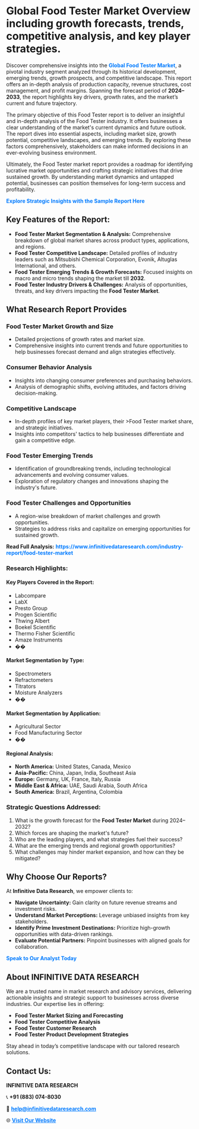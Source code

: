 <h1>Global Food Tester Market Overview including growth forecasts, trends, competitive analysis, and key player strategies.</h1>
<p>
Discover comprehensive insights into the 
<a href="https://www.infinitivedataresearch.com/industry-report/food-tester-market" rel="dofollow" style="color: #007BFF; text-decoration: none;"><strong>Global Food Tester Market</strong></a>, a pivotal industry segment analyzed through its historical development, emerging trends, growth prospects, and competitive landscape. This report offers an in-depth analysis of production capacity, revenue structures, cost management, and profit margins. Spanning the forecast period of <strong>2024–2033</strong>, the report highlights key drivers, growth rates, and the market’s current and future trajectory.
</p>
<p>
The primary objective of this Food Tester report is to deliver an insightful and in-depth analysis of the Food Tester industry. It offers businesses a clear understanding of the market's current dynamics and future outlook. The report dives into essential aspects, including market size, growth potential, competitive landscapes, and emerging trends. By exploring these factors comprehensively, stakeholders can make informed decisions in an ever-evolving business environment.
</p>
<p>
Ultimately, the Food Tester market report provides a roadmap for identifying lucrative market opportunities and crafting strategic initiatives that drive sustained growth. By understanding market dynamics and untapped potential, businesses can position themselves for long-term success and profitability.
</p>
<p>
<a href="https://www.infinitivedataresearch.com/request-sample/reportId=108840" style="color: #007BFF; text-decoration: none;"><strong>Explore Strategic Insights with the Sample Report Here</strong></a>
</p>

<h2>Key Features of the Report:</h2>
<ul>
<li><strong>Food Tester Market Segmentation & Analysis:</strong> Comprehensive breakdown of global market shares across product types, applications, and regions.</li>
<li><strong>Food Tester Competitive Landscape:</strong> Detailed profiles of industry leaders such as Mitsubishi Chemical Corporation, Evonik, Altuglas International, and others.</li>
<li><strong>Food Tester Emerging Trends & Growth Forecasts:</strong> Focused insights on macro and micro trends shaping the market till <strong>2032</strong>.</li>
<li><strong>Food Tester Industry Drivers & Challenges:</strong> Analysis of opportunities, threats, and key drivers impacting the <strong>Food Tester Market</strong>.</li>
</ul>

<h2>What Research Report Provides</h2>
<h3>Food Tester Market Growth and Size</h3>
<ul>
<li>Detailed projections of growth rates and market size.</li>
<li>Comprehensive insights into current trends and future opportunities to help businesses forecast demand and align strategies effectively.</li>
</ul>

<h3>Consumer Behavior Analysis</h3>
<ul>
<li>Insights into changing consumer preferences and purchasing behaviors.</li>
<li>Analysis of demographic shifts, evolving attitudes, and factors driving decision-making.</li>
</ul>

<h3>Competitive Landscape</h3>
<ul>
<li>In-depth profiles of key market players, their >Food Tester market share, and strategic initiatives.</li>
<li>Insights into competitors' tactics to help businesses differentiate and gain a competitive edge.</li>
</ul>

<h3>Food Tester Emerging Trends</h3>
<ul>
<li>Identification of groundbreaking trends, including technological advancements and evolving consumer values.</li>
<li>Exploration of regulatory changes and innovations shaping the industry's future.</li>
</ul>

<h3>Food Tester Challenges and Opportunities</h3>
<ul>
<li>A region-wise breakdown of market challenges and growth opportunities.</li>
<li>Strategies to address risks and capitalize on emerging opportunities for sustained growth.</li>
</ul>
<p><strong>Read Full Analysis:</strong> <a href="https://www.infinitivedataresearch.com/industry-report/food-tester-market" rel="dofollow" style="color: #007BFF; text-decoration: none;"><strong>https://www.infinitivedataresearch.com/industry-report/food-tester-market</strong></a></p>
<h3>Research Highlights:</h3>
<h4>Key Players Covered in the Report:</h4>
<ul><li>Labcompare</li><li>LabX</li><li>Presto Group</li><li>Progen Scientific</li><li>Thwing Albert</li><li>Boekel Scientific</li><li>Thermo Fisher Scientific</li><li>Amaze Instruments</li><li>��</li></ul>
<h4>Market Segmentation by Type:</h4>
<ul><li>Spectrometers</li><li>Refractometers</li><li>Titrators</li><li>Moisture Analyzers</li><li>��</li></ul>
<h4>Market Segmentation by Application:</h4>
<ul><li>Agricultural Sector</li><li>Food Manufacturing Sector</li><li>��</li></ul>

<h4>Regional Analysis:</h4>
<ul>
<li><strong>North America:</strong> United States, Canada, Mexico</li>
<li><strong>Asia-Pacific:</strong> China, Japan, India, Southeast Asia</li>
<li><strong>Europe:</strong> Germany, UK, France, Italy, Russia</li>
<li><strong>Middle East & Africa:</strong> UAE, Saudi Arabia, South Africa</li>
<li><strong>South America:</strong> Brazil, Argentina, Colombia</li>
</ul>

<h3>Strategic Questions Addressed:</h3>
<ol>
<li>What is the growth forecast for the <strong>Food Tester Market</strong> during 2024–2032?</li>
<li>Which forces are shaping the market's future?</li>
<li>Who are the leading players, and what strategies fuel their success?</li>
<li>What are the emerging trends and regional growth opportunities?</li>
<li>What challenges may hinder market expansion, and how can they be mitigated?</li>
</ol>

<h2>Why Choose Our Reports?</h2>
<p>At <strong>Infinitive Data Research</strong>, we empower clients to:</p>
<ul>
<li><strong>Navigate Uncertainty:</strong> Gain clarity on future revenue streams and investment risks.</li>
<li><strong>Understand Market Perceptions:</strong> Leverage unbiased insights from key stakeholders.</li>
<li><strong>Identify Prime Investment Destinations:</strong> Prioritize high-growth opportunities with data-driven rankings.</li>
<li><strong>Evaluate Potential Partners:</strong> Pinpoint businesses with aligned goals for collaboration.</li>
</ul>
<p><a href="https://www.infinitivedataresearch.com/industry-report/food-tester-market" rel="dofollow" style="color: #007BFF; text-decoration: none;"><strong>Speak to Our Analyst Today</strong></a></p>

<h2>About INFINITIVE DATA RESEARCH</h2>
<p>We are a trusted name in market research and advisory services, delivering actionable insights and strategic support to businesses across diverse industries. Our expertise lies in offering:</p>
<ul>
<li><strong>Food Tester Market Sizing and Forecasting</strong></li>
<li><strong>Food Tester Competitive Analysis</strong></li>
<li><strong>Food Tester Customer Research</strong></li>
<li><strong>Food Tester Product Development Strategies</strong></li>
</ul>
<p>Stay ahead in today’s competitive landscape with our tailored research solutions.</p>

<h2>Contact Us:</h2>
<p><strong>INFINITIVE DATA RESEARCH</strong></p>
<p>📞 <strong>+91 (883) 074-8030</strong></p>
<p>📧 <strong><a href="mailto:help@infinitivedataresearch.com" style="color: #007BFF;">help@infinitivedataresearch.com</a></strong></p>
<p>🌐 <strong><a href="https://www.infinitivedataresearch.com" rel="dofollow" style="color: #007BFF;">Visit Our Website</a></strong></p>